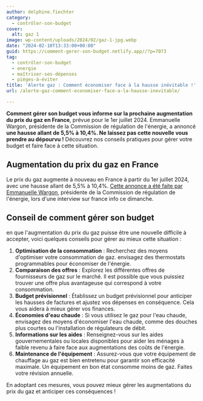 ```yaml
---
author: delphine.fiechter
category:
  - contrôler-son-budget
cover:
  alt: gaz 1
image: wp-content/uploads/2024/02/gaz-1-jpg.webp
date: "2024-02-10T13:33:00+00:00"
guid: https://comment-gerer-son-budget.netlify.app//?p=7073
tag:
  - contrôler-son-budget
  - energie
  - maîtriser-ses-dépenses
  - pièges-à-éviter
title: 'Alerte gaz : Comment économiser face à la hausse inévitable !'
url: /alerte-gaz-comment-economiser-face-a-la-hausse-inevitable/

---
```

**Comment gérer son budget vous informe sur la prochaine augmentation du prix du gaz en France**, prévue pour le 1er juillet 2024. Emmanuelle Wargon, présidente de la Commission de régulation de l'énergie, a annoncé **une hausse allant de 5,5% à 10,4%. Ne laissez pas cette nouvelle vous prendre au dépourvu !** Découvrez nos conseils pratiques pour gérer votre budget et faire face à cette situation.

## **Augmentation du prix du gaz en France**

Le prix du gaz augmente à nouveau en France à partir du 1er juillet 2024, avec une hausse allant de 5,5% à 10,4%. [Cette annonce a été faite par Emmanuelle Wargon](https://madame-raleuse.com/gaz-la-baisse-de-consommation-demande-par-le-gouvernement-engendre-une-flambee-des-prix ""), présidente de la Commission de régulation de l'énergie, lors d'une interview sur france info ce dimanche.

## **Conseil de comment gérer son budget**

en que l'augmentation du prix du gaz puisse être une nouvelle difficile à accepter, voici quelques conseils pour gérer au mieux cette situation :

1. **Optimisation de la consommation** : Recherchez des moyens d'optimiser votre consommation de gaz. envisagez des thermostats programmables pour économiser de l'énergie.
1. **Comparaison des offres** : Explorez les différentes offres de fournisseurs de gaz sur le marché. Il est possible que vous puissiez trouver une offre plus avantageuse qui correspond à votre consommation.
1. **Budget prévisionnel** : Établissez un budget prévisionnel pour anticiper les hausses de factures et ajustez vos dépenses en conséquence. Cela vous aidera à mieux gérer vos finances.
1. **Économies d'eau chaude** : Si vous utilisez le gaz pour l'eau chaude, envisagez des moyens d'économiser l'eau chaude, comme des douches plus courtes ou l'installation de régulateurs de débit.
1. **Informations sur les aides** : Renseignez-vous sur les aides gouvernementales ou locales disponibles pour aider les ménages à faible revenu à faire face aux augmentations des coûts de l'énergie.
1. **Maintenance de l'équipement** : Assurez-vous que votre équipement de chauffage au gaz est bien entretenu pour garantir son efficacité maximale. Un équipement en bon état consomme moins de gaz. Faites votre révision annuelle.

En adoptant ces mesures, vous pouvez mieux gérer les augmentations du prix du gaz et anticiper ces conséquences !
